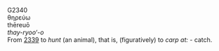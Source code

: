 <body>
  <p>G2340<br>  θηρεύω  <br> thēreuō  <br><i>thay-ryoo‘-o </i><br>From <a href="g2339.htm">2339</a>  to <i>hunt</i> (an animal), that is, (figuratively) to <i>carp</i> <i>at:</i> - catch.<br></p>
 </body>